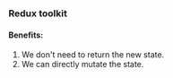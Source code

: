 ### Redux toolkit 

#### Benefits:
1. We don't need to return the new state.
2. We can directly mutate the state.
